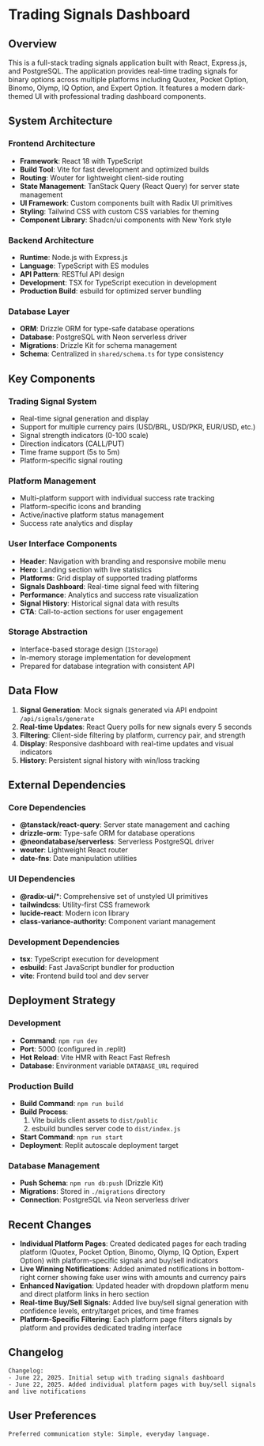 # Trading Signals Dashboard

## Overview

This is a full-stack trading signals application built with React, Express.js, and PostgreSQL. The application provides real-time trading signals for binary options across multiple platforms including Quotex, Pocket Option, Binomo, Olymp, IQ Option, and Expert Option. It features a modern dark-themed UI with professional trading dashboard components.

## System Architecture

### Frontend Architecture
- **Framework**: React 18 with TypeScript
- **Build Tool**: Vite for fast development and optimized builds
- **Routing**: Wouter for lightweight client-side routing
- **State Management**: TanStack Query (React Query) for server state management
- **UI Framework**: Custom components built with Radix UI primitives
- **Styling**: Tailwind CSS with custom CSS variables for theming
- **Component Library**: Shadcn/ui components with New York style

### Backend Architecture
- **Runtime**: Node.js with Express.js
- **Language**: TypeScript with ES modules
- **API Pattern**: RESTful API design
- **Development**: TSX for TypeScript execution in development
- **Production Build**: esbuild for optimized server bundling

### Database Layer
- **ORM**: Drizzle ORM for type-safe database operations
- **Database**: PostgreSQL with Neon serverless driver
- **Migrations**: Drizzle Kit for schema management
- **Schema**: Centralized in `shared/schema.ts` for type consistency

## Key Components

### Trading Signal System
- Real-time signal generation and display
- Support for multiple currency pairs (USD/BRL, USD/PKR, EUR/USD, etc.)
- Signal strength indicators (0-100 scale)
- Direction indicators (CALL/PUT)
- Time frame support (5s to 5m)
- Platform-specific signal routing

### Platform Management
- Multi-platform support with individual success rate tracking
- Platform-specific icons and branding
- Active/inactive platform status management
- Success rate analytics and display

### User Interface Components
- **Header**: Navigation with branding and responsive mobile menu
- **Hero**: Landing section with live statistics
- **Platforms**: Grid display of supported trading platforms
- **Signals Dashboard**: Real-time signal feed with filtering
- **Performance**: Analytics and success rate visualization
- **Signal History**: Historical signal data with results
- **CTA**: Call-to-action sections for user engagement

### Storage Abstraction
- Interface-based storage design (`IStorage`)
- In-memory storage implementation for development
- Prepared for database integration with consistent API

## Data Flow

1. **Signal Generation**: Mock signals generated via API endpoint `/api/signals/generate`
2. **Real-time Updates**: React Query polls for new signals every 5 seconds
3. **Filtering**: Client-side filtering by platform, currency pair, and strength
4. **Display**: Responsive dashboard with real-time updates and visual indicators
5. **History**: Persistent signal history with win/loss tracking

## External Dependencies

### Core Dependencies
- **@tanstack/react-query**: Server state management and caching
- **drizzle-orm**: Type-safe ORM for database operations
- **@neondatabase/serverless**: Serverless PostgreSQL driver
- **wouter**: Lightweight React router
- **date-fns**: Date manipulation utilities

### UI Dependencies
- **@radix-ui/***: Comprehensive set of unstyled UI primitives
- **tailwindcss**: Utility-first CSS framework
- **lucide-react**: Modern icon library
- **class-variance-authority**: Component variant management

### Development Dependencies
- **tsx**: TypeScript execution for development
- **esbuild**: Fast JavaScript bundler for production
- **vite**: Frontend build tool and dev server

## Deployment Strategy

### Development
- **Command**: `npm run dev`
- **Port**: 5000 (configured in .replit)
- **Hot Reload**: Vite HMR with React Fast Refresh
- **Database**: Environment variable `DATABASE_URL` required

### Production Build
- **Build Command**: `npm run build`
- **Build Process**: 
  1. Vite builds client assets to `dist/public`
  2. esbuild bundles server code to `dist/index.js`
- **Start Command**: `npm run start`
- **Deployment**: Replit autoscale deployment target

### Database Management
- **Push Schema**: `npm run db:push` (Drizzle Kit)
- **Migrations**: Stored in `./migrations` directory
- **Connection**: PostgreSQL via Neon serverless driver

## Recent Changes

- **Individual Platform Pages**: Created dedicated pages for each trading platform (Quotex, Pocket Option, Binomo, Olymp, IQ Option, Expert Option) with platform-specific signals and buy/sell indicators
- **Live Winning Notifications**: Added animated notifications in bottom-right corner showing fake user wins with amounts and currency pairs
- **Enhanced Navigation**: Updated header with dropdown platform menu and direct platform links in hero section
- **Real-time Buy/Sell Signals**: Added live buy/sell signal generation with confidence levels, entry/target prices, and time frames
- **Platform-Specific Filtering**: Each platform page filters signals by platform and provides dedicated trading interface

## Changelog

```
Changelog:
- June 22, 2025. Initial setup with trading signals dashboard
- June 22, 2025. Added individual platform pages with buy/sell signals and live notifications
```

## User Preferences

```
Preferred communication style: Simple, everyday language.
```